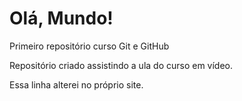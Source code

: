# Olá, Mundo!
 Primeiro repositório curso Git e GitHub

 Repositório criado assistindo a ula do curso em vídeo.

Essa linha alterei no próprio site.
